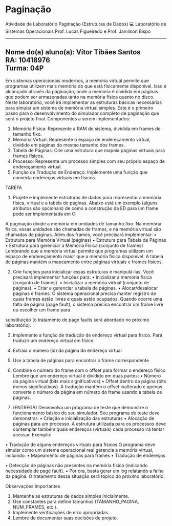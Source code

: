 # Paginação

Atividade de Laboratório
Paginação (Estruturas de Dados)
💻 Laboratório de Sistemas Operacionais Prof. Lucas Figueiredo e Prof. Jamilson Bispo

----------------------------------------------------------------------------------------------------------------------------------------
Nome do(a) aluno(a): Vitor Tibães Santos	
RA: 10418976	
Turma: 04P
----------------------------------------------------------------------------------------------------------------------------------------


Em sistemas operacionais modernos, a memória virtual permite que programas utilizem mais memória do que está fisicamente disponível. Isso é alcançado através da paginação, onde a memória é dividida em páginas que podem ser armazenadas tanto na memória física quanto no disco.
Neste laboratório, você irá implementar as estruturas básicas necessárias para simular um sistema de memória virtual simples. Este é o primeiro passo para o desenvolvimento do simulador completo de paginação que será o projeto final.
Componentes a serem implementados:
1.	Memória Física: Represente a RAM do sistema, dividida em frames de tamanho fixo.
2.	Memória Virtual: Represente o espaço de endereçamento virtual, dividido em páginas do mesmo tamanho dos frames.
3.	Tabela de Páginas: Crie uma estrutura que mapeia páginas virtuais para frames físicos.
4.	Processo: Represente um processo simples com seu próprio espaço de endereçamento virtual.
5.	Função de Tradução de Endereço: Implemente uma função que converta endereços virtuais em físicos.
 
TAREFA
1.	Projete e implemente estruturas de dados para representar a memória física, virtual e a tabela de páginas.
Abaixo está um exemplo (alguns atributos são opcionais) de como a construção da ED para um frame pode ser implementada em C:

A paginação divide a memória em unidades de tamanho fixo. Na memória física, essas unidades são chamadas de frames, e na memória virtual são chamadas de páginas. Além dos frames, você precisará implementar:
•	Estrutura para Memória Virtual (páginas)
•	Estrutura para Tabela de Páginas
•	Estrutura para gerenciar a Memória Física (conjunto de frames)
Lembrando que a memória virtual permite que programas utilizem um espaço de endereçamento maior que a memória física disponível. A tabela de páginas mantém o mapeamento entre páginas virtuais e frames físicos.


2.	Crie funções para inicializar essas estruturas e manipulá-las.
Você precisará implementar funções para:
•	Inicializar a memória física (conjunto de frames).
•	Inicializar a memória virtual (conjunto de páginas).
•	Criar e gerenciar a tabela de páginas.
•	Alocar/desalocar páginas e frames.
O sistema operacional precisa manter registro de quais frames estão livres e quais estão ocupados. Quando ocorre uma falta de página (page fault), o sistema precisa encontrar um frame livre ou escolher um frame para
 
substituição (o tratamento de page faults será abordado no próximo laboratório).


3.	Implemente a função de tradução de endereço virtual para físico.
Para traduzir um endereço virtual em físico:
1.	Extraia o número (id) da página do endereço virtual
2.	Use a tabela de páginas para encontrar o frame correspondente
3.	Combine o número do frame com o offset para formar o endereço físico
Lembre que um endereço virtual é dividido em duas partes:
•	Número da página virtual (bits mais significativos)
•	Offset dentro da página (bits menos significativos).
A tradução mantém o offset inalterado e apenas converte o número da página em número do frame usando a tabela de páginas.


4.	(ENTREGA) Desenvolva um programa de teste que demonstre o funcionamento básico do seu simulador.
Seu programa de teste deve demonstrar:
•	Criação e inicialização das estruturas
•	Alocação de páginas para um processo. A estrutura utilizada para os processos deve contemplar também quais endereços (virtuais) cada processo irá tentar acessar. Exemplo:

•	Tradução de alguns endereços virtuais para físicos
O programa deve simular como um sistema operacional real gerencia a memória virtual, incluindo:
•	Mapeamento de páginas para frames
•	Tradução de endereços
 
•	Detecção de páginas não presentes na memória física (indicando necessidade de page fault).
•	Por ora, basta gerar um log relatando a falha da página. O tratamento dessa situação será tópico do próximo laboratório.


Observações Importantes
1.	Mantenha as estruturas de dados simples inicialmente.
2.	Use constantes para definir tamanhos (TAMANHO_PAGINA, NUM_FRAMES, etc.).
3.	Implemente verificações de erro apropriadas.
4.	Lembre de documentar suas decisões de projeto.
